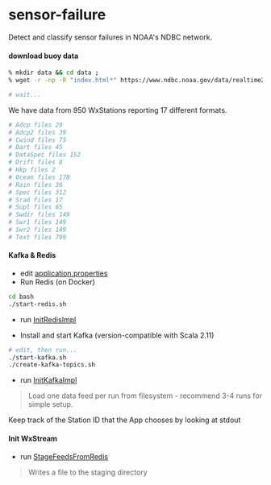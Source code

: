 # sensor-failure

Detect and classify sensor failures in NOAA's NDBC network.

####  download buoy data 

```bash 
% mkdir data && cd data ;
% wget -r -np -R "index.html*" https://www.ndbc.noaa.gov/data/realtime2/ ; 

# wait...

```

We have data from 950 WxStations reporting 17 different formats. 

```bash
# Adcp files 29
# Adcp2 files 39
# Cwind files 75
# Dart files 45
# DataSpec files 152
# Drift files 8
# Hkp files 2
# Ocean files 178
# Rain files 36
# Spec files 312
# Srad files 17
# Supl files 65
# Swdir files 149
# Swr1 files 149
# Swr2 files 149
# Text files 799
```

#### Kafka & Redis

- edit [application.properties](src/main/resources/application.properties)
- Run Redis (on Docker)
````bash
cd bash
./start-redis.sh
````
- run [InitRedisImpl](src/main/scala/com/ubiquibit/buoy/jobs/setup/InitKafka.scala) 

- Install and start Kafka (version-compatible with Scala 2.11)

```bash 
# edit, then run...
./start-kafka.sh
./create-kafka-topics.sh
```

- run [InitKafkaImpl](src/main/scala/com/ubiquibit/buoy/jobs/setup/InitKafka.scala) 

> Load one data feed per run from filesystem - recommend 3-4 runs for simple setup.

Keep track of the Station ID that the App chooses by looking at stdout

#### Init WxStream

- run [StageFeedsFromRedis](src/main/scala/com/ubiquibit/buoy/jobs/setup/StageFeedsFromRedis.scala)

> Writes a file to the staging directory 

   


